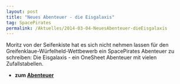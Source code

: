 ```yaml
---
layout: post
title: "Neues Abenteuer - die Eisgalaxis"
tag: SpacePirates
permalink: /Aktuelles/2014-03-04-NeuesAbenteuer-dieEisgalaxis
---
```



Moritz von der Seifenkiste hat es sich nicht nehmen lassen für den Greifenklaue-Würfelheld-Wettbewerb ein SpacePirates Abenteuer zu schreiben: Die Eisgalaxis - ein OneSheet Abenteuer mit vielen Zufallstabellen.

- **zum [Abenteuer](http:/glgnfz.blogspot.de/2014/03/spacepirates-die-eisgalaxis-gratis.html)**


